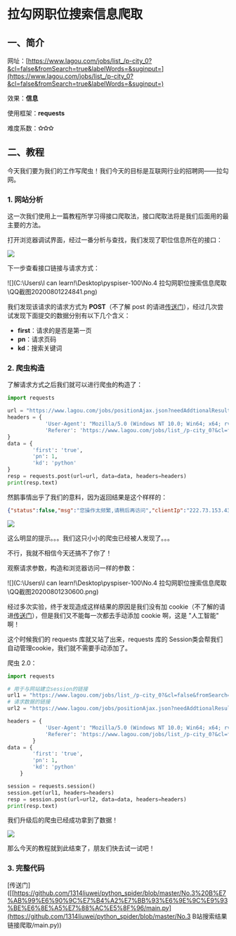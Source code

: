# 拉勾网职位搜索信息爬取

## 一、简介

网址：[https://www.lagou.com/jobs/list_/p-city_0?&cl=false&fromSearch=true&labelWords=&suginput=](https://www.lagou.com/jobs/list_/p-city_0?&cl=false&fromSearch=true&labelWords=&suginput=)

效果：**信息**

使用框架：**requests**

难度系数：**✩✩✩**

## 二、教程

今天我们要为我们的工作写爬虫！我们今天的目标是互联网行业的招聘网——拉勾网。

### 1. 网站分析

这一次我们使用上一篇教程所学习得接口爬取法，接口爬取法将是我们后面用的最主要的方法。

打开浏览器调试界面，经过一番分析与查找，我们发现了职位信息所在的接口：

![](QQ截图20200801224315.png)

下一步查看接口链接与请求方式：

![](C:\Users\I can learn!\Desktop\pyspiser-100\No.4 拉勾网职位搜索信息爬取\QQ截图20200801224841.png)

我们发现该请求的请求方式为 **POST**（不了解 post 的请进[传送门](https://www.runoob.com/http/http-methods.html)），经过几次尝试发现下面提交的数据分别有以下几个含义：

- **first**：请求的是否是第一页
- **pn**：请求页码
- **kd**：搜索关键词

### 2. 爬虫构造

了解请求方式之后我们就可以进行爬虫的构造了：

```python
import requests

url = "https://www.lagou.com/jobs/positionAjax.json?needAddtionalResult=false"
headers = {
            'User-Agent': "Mozilla/5.0 (Windows NT 10.0; Win64; x64; rv:72.0) Gecko/20100101 Firefox/72.0",
            'Referer': 'https://www.lagou.com/jobs/list_/p-city_0?&cl=false&fromSearch=true&labelWords=&suginput='
}
data = {
        'first': 'true',
        'pn': 1,
        'kd': 'python'
}
resp = requests.post(url=url, data=data, headers=headers)
print(resp.text)
```

然鹅事情出乎了我们的意料，因为返回结果是这个样样的：

```json
{"status":false,"msg":"您操作太频繁,请稍后再访问","clientIp":"222.73.153.43","state":2402}
```

![](http://img.doutula.com/production/uploads/image/2016/03/29/20160329239482_hbLnIZ.jpg)

这么明显的提示。。。我们这只小小的爬虫已经被人发现了。。。

不行，我就不相信今天还搞不了你了！

观察请求参数，构造和浏览器访问一样的参数：

![](C:\Users\I can learn!\Desktop\pyspiser-100\No.4 拉勾网职位搜索信息爬取\QQ截图20200801230600.png)

经过多次实验，终于发现造成这样结果的原因是我们没有加 cookie（不了解的请进[传送门](https://baike.baidu.com/item/cookie/1119?fr=aladdin)），但是我们又不能每一次都去手动添加 cookie 啊，这是 "人工智能" 啊！

这个时候我们的 requests 库就又站了出来，requests 库的 Session类会帮我们自动管理cookie，我们就不需要手动添加了。

爬虫 2.0：

```python
import requests

# 用于与网站建立session的链接
url1 = "https://www.lagou.com/jobs/list_/p-city_0?&cl=false&fromSearch=true&labelWords=&suginput="
# 请求数据的链接
url2 = "https://www.lagou.com/jobs/positionAjax.json?needAddtionalResult=false"

headers = {
            'User-Agent': "Mozilla/5.0 (Windows NT 10.0; Win64; x64; rv:72.0) Gecko/20100101 Firefox/72.0",
            'Referer': 'https://www.lagou.com/jobs/list_/p-city_0?&cl=false&fromSearch=true&labelWords=&suginput='
        }
data = {
        'first': 'true',
        'pn': 1,
        'kd': 'python'
    }

session = requests.session()
session.get(url1, headers=headers)
resp = session.post(url=url2, data=data, headers=headers)
print(resp.text)
```

我们升级后的爬虫已经成功拿到了数据！

![](http://img.doutula.com/production/uploads/image/2019/11/13/20191113642178_opbxKR.jpg)

那么今天的教程就到此结束了，朋友们快去试一试吧！

### 3. 完整代码
[传送门]([[https://github.com/1314liuwei/python_spider/blob/master/No.3%20B%E7%AB%99%E6%90%9C%E7%B4%A2%E7%BB%93%E6%9E%9C%E9%93%BE%E6%8E%A5%E7%88%AC%E5%8F%96/main.py](https://github.com/1314liuwei/python_spider/blob/master/No.3 B站搜索结果链接爬取/main.py))